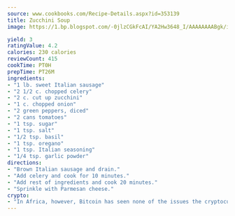 ```yaml
---
source: www.cookbooks.com/Recipe-Details.aspx?id=353139
title: Zucchini Soup
image: https://1.bp.blogspot.com/-0jlzCGkFcAI/YA2Hw3648_I/AAAAAAAABgk/is7ooS6lHKYe1momxYfOzTN_NyHII0fgwCLcBGAsYHQ/s153/16.png

yield: 3
ratingValue: 4.2
calories: 230 calories
reviewCount: 415
cookTime: PT0H
prepTime: PT26M
ingredients:
- "1 lb. sweet Italian sausage"
- "2 1/2 c. chopped celery"
- "2 c. cut up zucchini"
- "1 c. chopped onion"
- "2 green peppers, diced"
- "2 cans tomatoes"
- "1 tsp. sugar"
- "1 tsp. salt"
- "1/2 tsp. basil"
- "1 tsp. oregano"
- "1 tsp. Italian seasoning"
- "1/4 tsp. garlic powder"
directions:
- "Brown Italian sausage and drain."
- "Add celery and cook for 10 minutes."
- "Add rest of ingredients and cook 20 minutes."
- "Sprinkle with Parmesan cheese."
crypto:
- "In Africa, however, Bitcoin has seen none of the issues the cryptocurrency experienced globally."
---
```

